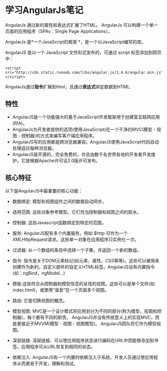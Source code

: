 # 学习AngularJs笔记
AngularJs 通过新的属性和表达式扩展了HTML。 AngularJs 可以构建一个单一页面的应用程序（SPAs：Single Page Applications）。

AngularJs 是*一个JavaScript的框架 *，是一个以JavaScript编写的库。


AngularJS 是以一个 JavaScript 文件形式发布的，可通过 script 标签添加到网页中：

    <script src="http://cdn.static.runoob.com/libs/angular.js/1.4.6/angular.min.js"></script>
   
   
   
AngularJs通过**指令**扩展到html，且通过**表达式**绑定数据到HTML.

## 特性
+ AngularJS是一个功能强大的基于JavaScript开发框架用于创建富互联网应用(RIA)。
+ AngularJs为开发者提供的选项(使用JavaScript)在一个干净的MVC(模型 - 视图 - 控制器)的方式来编写客户端应用程序。
+ AngularJS写的应用都是跨浏览器兼容。AngularJS使用JavaScript代码自动处理适应每种浏览器。
+ AngularJS是开源的，完全免费的，并且由数千名世界各地的开发者开发维护。它是根据Apache许可证2.0版许可发布。
## 核心特征

 以下是AngularJS中最重要的核心功能：

 + 数据绑定: 模型和视图组件之间的数据自动同步。

 + 适用范围: 这些对象参考模型。它们充当控制器和视图之间的胶水。

 + 控制器: 这些Javascript函数绑定到特定的范围。

 + 服务: AngularJS配有多个内置服务，例如 $http 可作为一个XMLHttpRequest请求。这些单一对象在应用程序只实例化一次。

 + 过滤器: 从一个数组的条目中选择一个子集，并返回一个新的数组。

 + 指令: 指令是关于DOM元素标记(如元素，属性，CSS等等)。这些可以被用来创建作为新的，自定义部件的自定义HTML标签。AngularJS设有内置指令(如：ngBind，ngModel...)

 + 模板:这些符合从控制器和模型信息的呈现的视图。这些可以是单个文件(如index.html)，或使用“谐音”在一个页面多个视图。

 + 路由: 它是切换视图的概念。
   
 + 模型视图: MVC是一个设计模式将应用划分为不同的部分(称为模型，视图和控制器)，每个都有不同的职责。 AngularJS并没有传统意义上的实现MVC，而是更接近于MVVM(模型 - 视图 - 视图模型)。 AngularJS团队将它作为模型视图。

 + 深层链接: 深层链接，可以使应用程序状态进行编码在URL中而能够添加到书签。应用程序可从URL恢复到相同的状态。

 + 依赖注入: AngularJS有一个内置的依赖注入子系统，开发人员通过使应用程序从而更易于开发，理解和测试。


















